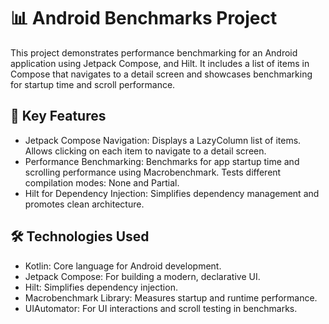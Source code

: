 # 📊 Android Benchmarks Project

This project demonstrates performance benchmarking for an Android application using Jetpack Compose, and Hilt. It includes a list of items in Compose that navigates to a detail screen and showcases benchmarking for startup time and scroll performance.

## 🚀 Key Features

- Jetpack Compose Navigation:
Displays a LazyColumn list of items.
Allows clicking on each item to navigate to a detail screen.
- Performance Benchmarking:
Benchmarks for app startup time and scrolling performance using Macrobenchmark.
Tests different compilation modes: None and Partial.
- Hilt for Dependency Injection:
Simplifies dependency management and promotes clean architecture.

## 🛠️ Technologies Used

- Kotlin: Core language for Android development.
- Jetpack Compose: For building a modern, declarative UI.
- Hilt: Simplifies dependency injection.
- Macrobenchmark Library: Measures startup and runtime performance.
- UIAutomator: For UI interactions and scroll testing in benchmarks.


